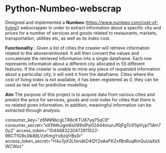 # Python-Numbeo-webscrap

Designed and implemented a __Numbeo__ (https://www.numbeo.com/cost-of-living/) webscrapper in order to extract information about a specific city and prices for a number of services and goods related to restaurants, markets, transportation, utilities etc, as well as its index cost.

__Functionality__ :
Given a list of cities the crawler will retrieve information related to the abovementioned. It will then convert the values and concatenate the retrieved information into a single dataframe. Each row represents information about a different city allocated in 55 different features. If the crawler is unable to mine any piece of requested information about a particullar city, it will omit it from the dataframe.
Cities where the cost of living index is not available, it has been registered as 0, they can be used as test set for predictive modelling.

__Aim__
The purpose of this project is to acquire data from various cities and predict the price for services, goods and cost index for cities that there is no related given information. In addition, meaningful information can be extracted through analysis. 






consumer_key="z6NNNbcgLTR6cKTU87yq75qC9"
consumer_secret="eXPAthJgm6s089idPp02444munJf0jFgTcIf1ipVyp714m70y2"
access_token="1044683220472811522-96CTfG9s3Ik88LVzKmgYx6zq1rBsSr"
access_token_secret="H4u7pX3LfendkD4QY2eAeFK2xfBnRuqRmQuUaXe5WCWsz"
